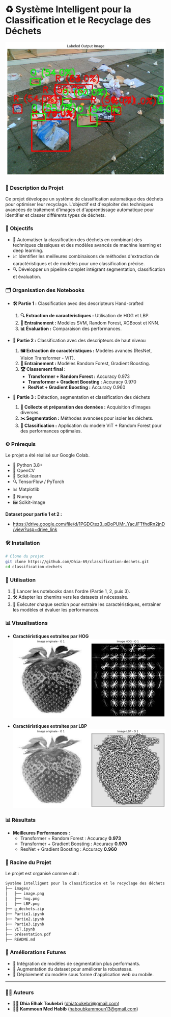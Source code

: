 # ♻️ Système Intelligent pour la Classification et le Recyclage des Déchets

![Banner Image](images/image.png)

### 📄 Description du Projet
Ce projet développe un système de classification automatique des déchets pour optimiser leur recyclage. L'objectif est d'exploiter des techniques avancées de traitement d'images et d'apprentissage automatique pour identifier et classer différents types de déchets.

### 🎯 Objectifs
- 🚀 Automatiser la classification des déchets en combinant des techniques classiques et des modèles avancés de machine learning et deep learning.
- 📈 Identifier les meilleures combinaisons de méthodes d'extraction de caractéristiques et de modèles pour une classification précise.
- 🔍 Développer un pipeline complet intégrant segmentation, classification et évaluation.

### 🗂️ Organisation des Notebooks
- **🛠️ Partie 1 :** Classification avec des descripteurs Hand-crafted
  1. **🔍 Extraction de caractéristiques :** Utilisation de HOG et LBP.
  2. **🧠 Entraînement :** Modèles SVM, Random Forest, XGBoost et KNN.
  3. **📊 Évaluation :** Comparaison des performances.

- **🤖 Partie 2 :** Classification avec des descripteurs de haut niveau
  1. **🖼️ Extraction de caractéristiques :** Modèles avancés (ResNet, Vision Transformer - ViT).
  2. **🧠 Entraînement :** Modèles Random Forest, Gradient Boosting.
  3. **🏆 Classement final :**
     - **Transformer + Random Forest :** Accuracy 0.973
     - **Transformer + Gradient Boosting :** Accuracy 0.970
     - **ResNet + Gradient Boosting :** Accuracy 0.960

- **🔬 Partie 3 :** Détection, segmentation et classification des déchets
  1. **📸 Collecte et préparation des données :** Acquisition d'images diverses.
  2. **✂️ Segmentation :** Méthodes avancées pour isoler les déchets.
  3. **🧪 Classification :** Application du modèle ViT + Random Forest pour des performances optimales.

### ⚙️ Prérequis
Le projet a été réalisé sur Google Colab.
- 🐍 Python 3.8+
- 📸 OpenCV
- 🔬 Scikit-learn
- 🔍 TensorFlow / PyTorch
- 📊 Matplotlib
- 🔢 Numpy
- 🖼️ Scikit-image

**Dataset pour partie 1 et 2 :**
- https://drive.google.com/file/d/1PGDCtez3_pDoPUMr_YacJFTfhdRn2jnD/view?usp=drive_link


### 🛠️ Installation
```bash
# Clone du projet
git clone https://github.com/Dhia-69/classification-dechets.git
cd classification-dechets
```

### 🚀 Utilisation

1. 📂 Lancer les notebooks dans l'ordre (Partie 1, 2, puis 3).
2. 🛠️ Adapter les chemins vers les datasets si nécessaire.
3. 🧪 Exécuter chaque section pour extraire les caractéristiques, entraîner les modèles et évaluer les performances.

### 📊 Visualisations
- **Caractéristiques extraites par HOG**
  ![HOG Image](images/hog.png)

- **Caractéristiques extraites par LBP**
  ![LBP Image](images/LBP.png)

### 📊 Résultats
- **Meilleures Performances :**
  - Transformer + Random Forest : Accuracy **0.973**
  - Transformer + Gradient Boosting : Accuracy **0.970**
  - ResNet + Gradient Boosting : Accuracy **0.960**

### 🌳 Racine du Projet
Le projet est organisé comme suit :

```plaintext
Système intelligent pour la classification et le recyclage des déchets
├── images/
│   ├── image.png
│   ├── hog.png
│   ├── LBP.png
├── g_dechets.zip
├── Partie1.ipynb
├── Partie2.ipynb
├── Partie3.ipynb
├── ViT.ipynb
├── présentation.pdf
├── README.md
```

### 🔮 Améliorations Futures
- 🔧 Intégration de modèles de segmentation plus performants.
- 📸 Augmentation du dataset pour améliorer la robustesse.
- 📱 Déploiement du modèle sous forme d'application web ou mobile.

---
### 👨‍💻 Auteurs

- 🧑‍💻 **Dhia Elhak Toukebri** (dhiatoukebri@gmail.com)
- 🧑‍💻 **Kammoun Med Habib** (haboubkammoun13@gmail.com)
